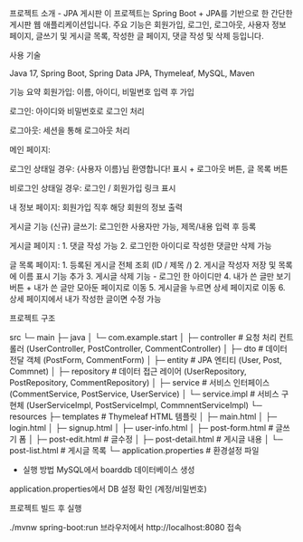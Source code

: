 프로젝트 소개 - JPA 게시판
이 프로젝트는 Spring Boot + JPA를 기반으로 한 간단한 게시판 웹 애플리케이션입니다.
주요 기능은 회원가입, 로그인, 로그아웃, 사용자 정보 페이지, 글쓰기 및 게시글 목록, 작성한 글 페이지, 댓글 작성 및 삭제 등입니다.

사용 기술

Java 17,
Spring Boot,
Spring Data JPA,
Thymeleaf,
MySQL,
Maven

기능 요약
회원가입: 이름, 아이디, 비밀번호 입력 후 가입

로그인: 아이디와 비밀번호로 로그인 처리

로그아웃: 세션을 통해 로그아웃 처리

메인 페이지:

로그인 상태일 경우: {사용자 이름}님 환영합니다! 표시 + 로그아웃 버튼, 글 목록 버튼

비로그인 상태일 경우: 로그인 / 회원가입 링크 표시

내 정보 페이지: 회원가입 직후 해당 회원의 정보 출력

게시글 기능 (신규)
글쓰기: 로그인한 사용자만 가능, 제목/내용 입력 후 등록

게시글 페이지 : 1. 댓글 작성 가능
               2. 로그인한 아이디로 작성한 댓글만 삭제 가능



글 목록 페이지: 1. 등록된 게시글 전체 조회 (ID / 제목 /)
               2. 게시글 작성자 저장 및 목록에 이름 표시 기능 추가
               3. 게시글 삭제 기능 - 로그인 한 아이디만
               4. 내가 쓴 글만 보기 버튼 + 내가 쓴 글만 모아둔 페이지로 이동
               5. 게시글을 누르면 상세 페이지로 이동
               6. 상세 페이지에서 내가 작성한 글이면 수정 가능

프로젝트 구조


src
 └─ main
     ├─ java
     │   └─ com.example.start
     │       ├─ controller       # 요청 처리 컨트롤러 (UserController, PostController, CommentController)
     │       ├─ dto              # 데이터 전달 객체 (PostForm, CommentForm)
     │       ├─ entity           # JPA 엔티티 (User, Post, Commnet)
     │       ├─ repository       # 데이터 접근 레이어 (UserRepository, PostRepository, CommentRepository)
     │       ├─ service          # 서비스 인터페이스 (CommentService, PostService, UserService)
     │       └─ service.impl     # 서비스 구현체 (UserServiceImpl, PostServiceImpl, CommnentServiceImpl)
     └─ resources
         ├─ templates            # Thymeleaf HTML 템플릿
         │   ├─ main.html
         │   ├─ login.html
         │   ├─ signup.html
         │   ├─ user-info.html
         │   ├─ post-form.html      # 글쓰기 폼
         │   ├─ post-edit.html      # 글수정
         │   ├─ post-detail.html    # 게시글 내용
         │   └─ post-list.html      # 게시글 목록
         └─ application.properties # 환경설정 파일

* 실행 방법
MySQL에서 boarddb 데이터베이스 생성

application.properties에서 DB 설정 확인 (계정/비밀번호)

프로젝트 빌드 후 실행

./mvnw spring-boot:run
브라우저에서 http://localhost:8080 접속
